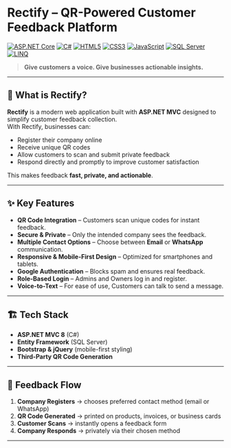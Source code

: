 # Rectify – QR-Powered Customer Feedback Platform


[![ASP.NET Core](https://img.shields.io/badge/ASP.NET%20Core-8.0-blue)](https://learn.microsoft.com/aspnet/core/)
[![C#](https://img.shields.io/badge/C%23-239120?style=flat&logo=c-sharp&logoColor=white)](https://learn.microsoft.com/dotnet/csharp/)
[![HTML5](https://img.shields.io/badge/HTML5-E34F26?style=flat&logo=html5&logoColor=white)](https://developer.mozilla.org/en-US/docs/Web/HTML)
[![CSS3](https://img.shields.io/badge/CSS3-1572B6?style=flat&logo=css3&logoColor=white)](https://developer.mozilla.org/en-US/docs/Web/CSS)
[![JavaScript](https://img.shields.io/badge/JavaScript-F7DF1E?style=flat&logo=javascript&logoColor=black)](https://developer.mozilla.org/en-US/docs/Web/JavaScript)
[![SQL Server](https://img.shields.io/badge/SQL%20Server-CC2927?style=flat&logo=microsoftsqlserver&logoColor=white)](https://learn.microsoft.com/sql/)
[![LINQ](https://img.shields.io/badge/LINQ-512BD4?style=flat&logo=.net&logoColor=white)](https://learn.microsoft.com/dotnet/csharp/programming-guide/concepts/linq/)

> **Give customers a voice. Give businesses actionable insights.**

---

## 🌟 What is Rectify?
**Rectify** is a modern web application built with **ASP.NET MVC** designed to simplify customer feedback collection.  
With Rectify, businesses can:
- Register their company online
- Receive unique QR codes
- Allow customers to scan and submit private feedback
- Respond directly and promptly to improve customer satisfaction

This makes feedback **fast, private, and actionable**.

---

## ✨ Key Features
- **QR Code Integration** – Customers scan unique codes for instant feedback.
- **Secure & Private** – Only the intended company sees the feedback.
- **Multiple Contact Options** – Choose between **Email** or **WhatsApp** communication.
- **Responsive & Mobile-First Design** – Optimized for smartphones and tablets.
- **Google Authentication** – Blocks spam and ensures real feedback.
- **Role-Based Login** – Admins and Owners log in and register.
- **Voice-to-Text** – For ease of use, Customers can talk to send a message.

---

## 🏗️ Tech Stack
- **ASP.NET MVC 8** (C#)
- **Entity Framework** (SQL Server)
- **Bootstrap & jQuery** (mobile-first styling)
- **Third-Party QR Code Generation**

---

## 📸 Feedback Flow
1. **Company Registers** → chooses preferred contact method (email or WhatsApp)  
2. **QR Code Generated** → printed on products, invoices, or business cards  
3. **Customer Scans** → instantly opens a feedback form  
4. **Company Responds** → privately via their chosen method

---
